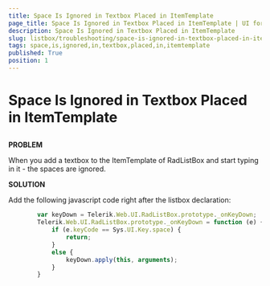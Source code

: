 ```yaml
---
title: Space Is Ignored in Textbox Placed in ItemTemplate
page_title: Space Is Ignored in Textbox Placed in ItemTemplate | UI for ASP.NET AJAX Documentation
description: Space Is Ignored in Textbox Placed in ItemTemplate
slug: listbox/troubleshooting/space-is-ignored-in-textbox-placed-in-itemtemplate
tags: space,is,ignored,in,textbox,placed,in,itemtemplate
published: True
position: 1
---
```


# Space Is Ignored in Textbox Placed in ItemTemplate



## 

__PROBLEM__

When you add a textbox to the ItemTemplate of RadListBox and start typing in it - the spaces are ignored.

__SOLUTION__

Add the following javascript code right after the listbox declaration:

````JavaScript
	    var keyDown = Telerik.Web.UI.RadListBox.prototype._onKeyDown;
	    Telerik.Web.UI.RadListBox.prototype._onKeyDown = function (e) {
	        if (e.keyCode == Sys.UI.Key.space) {
	            return;
	        }
	        else {
	            keyDown.apply(this, arguments);
	        }
	    }
	 
````




